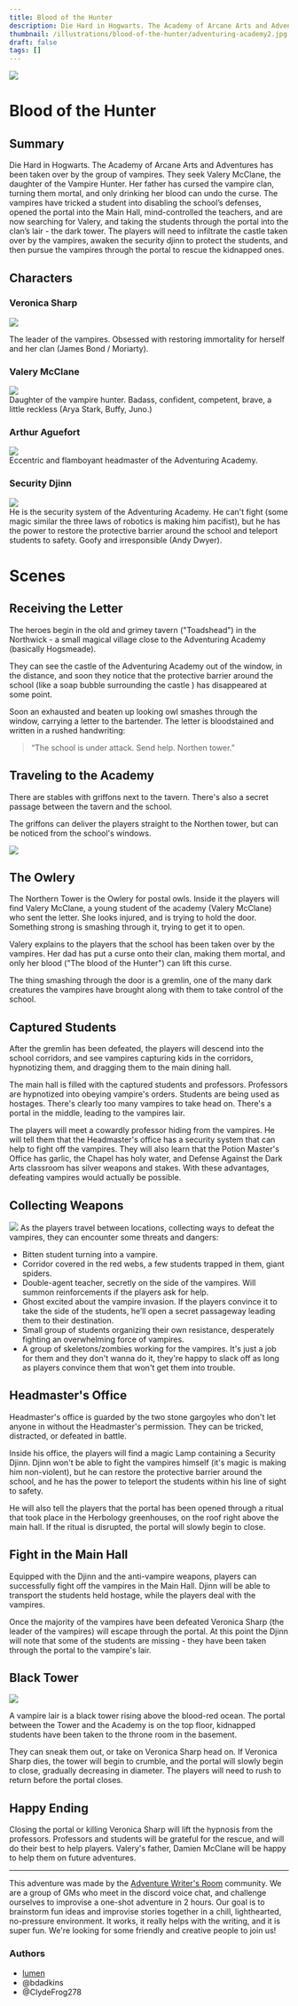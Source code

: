 ```yaml
---
title: Blood of the Hunter
description: Die Hard in Hogwarts. The Academy of Arcane Arts and Adventures has been taken over by the group of vampires. The players will need to infiltrate the castle, awaken the security Djinn to protect the students, and then pursue the vampires through the portal to rescue the kidnapped children. 
thumbnail: /illustrations/blood-of-the-hunter/adventuring-academy2.jpg
draft: false
tags: []
---
```


<img  className="post-header" src="/illustrations/blood-of-the-hunter/adventuring-academy2.jpg"/>

# Blood of the Hunter

## Summary
Die Hard in Hogwarts. The Academy of Arcane Arts and Adventures has been taken over by the group of vampires. They seek Valery McClane, the daughter of the Vampire Hunter. Her father has cursed the vampire clan, turning them mortal, and only drinking her blood can undo the curse. The vampires have tricked a student into disabling the school’s defenses, opened the portal into the Main Hall, mind-controlled the teachers, and are now searching for Valery, and taking the students through the portal into the clan’s lair - the dark tower. The players will need to infiltrate the castle taken over by the vampires, awaken the security djinn to protect the students, and then pursue the vampires through the portal to rescue the kidnapped ones. 

## Characters

<div className="columns"> 
<div className="col">

### Veronica Sharp
<div className="token"><img  src="/illustrations/blood-of-the-hunter/veronica-sharp.png"/></div> 

The leader of the vampires. Obsessed with restoring immortality for herself and her clan (James Bond / Moriarty).

### Valery McClane
<div className="token"><img  src="/illustrations/blood-of-the-hunter/valery-mcclane.png"/></div> 
Daughter of the vampire hunter. Badass, confident, competent, brave, a little reckless (Arya Stark, Buffy, Juno.)


</div>

<div className="col">

### Arthur Aguefort
<div className="token"><img  src="/illustrations/blood-of-the-hunter/arthur-aguefort-token.png"/></div> 
Eccentric and flamboyant headmaster of the Adventuring Academy.

### Security Djinn
<div className="token"><img  src="/illustrations/blood-of-the-hunter/djinn.png"/></div> 
He is the security system of the Adventuring Academy.
He can't fight (some magic similar the three laws of robotics is making him pacifist), but he has the power to restore the protective barrier around the school and teleport students to safety. Goofy and irresponsible (Andy Dwyer).

<!-- ### Professor Snivelsnout -->
<!-- A cowardly professor willing to betray students to the vampires to save himself. -->

</div>
</div>

# Scenes

## Receiving the Letter
The heroes begin in the old and grimey tavern ("Toadshead") in the Northwick - a small magical village close to the Adventuring Academy (basically Hogsmeade). 

They can see the castle of the Adventuring Academy out of the window, in the distance, and soon they notice that the protective barrier around the school (like a soap bubble surrounding the castle ) has disappeared at some point.

Soon an exhausted and beaten up looking owl smashes through the window, carrying a letter to the bartender. The letter is bloodstained and written in a rushed handwriting:

> “The school is under attack. Send help. Northen tower.”

## Traveling to the Academy
There are stables with griffons next to the tavern. There's also a secret passage between the tavern and the school.

The griffons can deliver the players straight to the Northen tower, but can be noticed from the school's windows.

![](/illustrations/blood-of-the-hunter/adventuring-academy.jpg)

## The Owlery
The Northern Tower is the Owlery for postal owls. Inside it the players will find Valery McClane, a young student of the academy (Valery McClane) who sent the letter. She looks injured, and is trying to hold the door. Something strong is smashing through it, trying to get it to open.

Valery explains to the players that the school has been taken over by the vampires. Her dad has put a curse onto their clan, making them mortal, and only her blood ("The blood of the Hunter") can lift this curse. 

The thing smashing through the door is a gremlin, one of the many dark creatures the vampires have brought along with them to take control of the school.

## Captured Students
After the gremlin has been defeated, the players will descend into the school corridors, and see vampires capturing kids in the corridors, hypnotizing them, and dragging them to the main dining hall.

The main hall is filled with the captured students and professors. Professors are hypnotized into obeying vampire's orders. Students are being used as hostages. There's clearly too many vampires to take head on. There's a portal in the middle, leading to the vampires lair.

The players will meet a cowardly professor hiding from the vampires. He will tell them that the Headmaster's office has a security system that can help to fight off the vampires. They will also learn that the Potion Master's Office has garlic, the Chapel has holy water, and Defense Against the Dark Arts classroom has silver weapons and stakes. With these advantages, defeating vampires would actually be possible.

## Collecting Weapons
![](/illustrations/blood-of-the-hunter/slimer.jpg)
As the players travel between locations, collecting ways to defeat the vampires, they can encounter some threats and dangers:

- Bitten student turning into a vampire.
- Corridor covered in the red webs, a few students trapped in them, giant spiders.
- Double-agent teacher, secretly on the side of the vampires. Will summon reinforcements if the players ask for help.
- Ghost excited about the vampire invasion. If the players convince it to take the side of the students, he’ll open a secret passageway leading them to their destination.
- Small group of students organizing their own resistance, desperately fighting an overwhelming force of vampires.
- A group of skeletons/zombies working for the vampires. It's just a job for them and they don't wanna do it, they're happy to slack off as long as players convince them that won't get them into trouble.

<!-- - Gigantic bats. -->
<!-- - One of the vampires mind-controls player(dominate person). -->

## Headmaster's Office
Headmaster's office is guarded by the two stone gargoyles who don't let anyone in without the Headmaster's permission. They can be tricked, distracted, or defeated in battle.

Inside his office, the players will find a magic Lamp containing a Security Djinn. Djinn won't be able to fight the vampires himself (it's magic is making him non-violent), but he can restore the protective barrier around the school, and he has the power to teleport the students within his line of sight to safety.

He will also tell the players that the portal has been opened through a ritual that took place in the Herbology greenhouses, on the roof right above the main hall. If the ritual is disrupted, the portal will slowly begin to close.

<!-- ## Potion Master's Offcie -->

<!-- ## Chapel -->

<!-- ## Defense Against The Dark Arts Classroom -->

<!-- ## Herbology Greenhouse -->

## Fight in the Main Hall

Equipped with the Djinn and the anti-vampire weapons, players can successfully fight off the vampires in the Main Hall. Djinn will be able to transport the students held hostage, while the players deal with the vampires.

Once the majority of the vampires have been defeated Veronica Sharp (the leader of the vampires) will escape through the portal. At this point the Djinn will note that some of the students are missing - they have been taken through the portal to the vampire's lair.

## Black Tower
<div className="token"><img  src="/illustrations/blood-of-the-hunter/dark-tower.jpg"/></div> 

A vampire lair is a black tower rising above the blood-red ocean. The portal between the Tower and the Academy is on the top floor, kidnapped students have been taken to the throne room in the basement.

They can sneak them out, or take on Veronica Sharp head on. If Veronica Sharp dies, the tower will begin to crumble, and the portal will slowly begin to close, gradually decreasing in diameter. The players will need to rush to return before the portal closes. 

## Happy Ending

Closing the portal or killing Veronica Sharp will lift the hypnosis from the professors. Professors and students will be grateful for the rescue, and will do their best to help players. Valery's father, Damien McClane will be happy to help them on future adventures.

---

This adventure was made by the [Adventure Writer's Room](https://rpgadventures.io/writers-room) community. We are a group of GMs who meet in the discord voice chat, and challenge ourselves to improvise a one-shot adventure in 2 hours. Our goal is to brainstorm fun ideas and improvise stories together in a chill, lighthearted, no-pressure environment. It works, it really helps with the writing, and it is super fun. We're looking for some friendly and creative people to join us!

### Authors
- [lumen](https://lumenwrites.com)
- @bdadkins 
- @ClydeFrog278 



